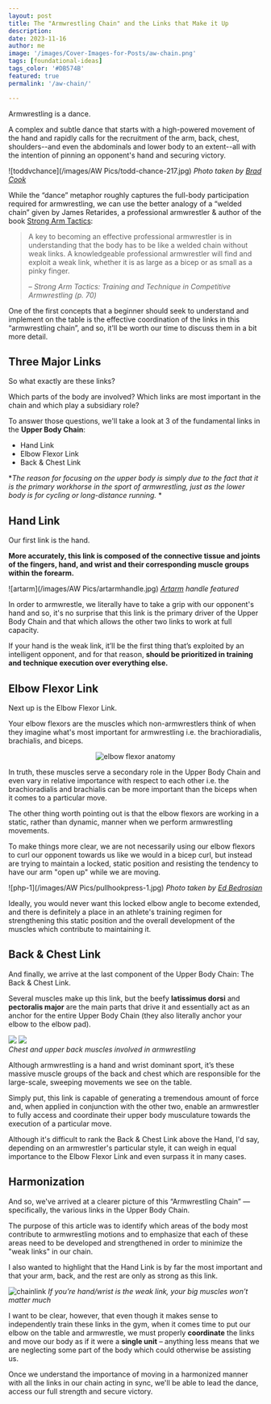 ```yaml
---
layout: post
title: The "Armwrestling Chain" and the Links that Make it Up
description: 
date: 2023-11-16
author: me
image: '/images/Cover-Images-for-Posts/aw-chain.png'
tags: [foundational-ideas]
tags_color: '#DB574B'
featured: true
permalink: '/aw-chain/'

---
```


Armwrestling is a dance.

A complex and subtle dance that starts with a high-powered movement of the hand and rapidly calls for the recruitment of the arm, back, chest, shoulders--and even the abdominals and lower body to an extent--all with the intention of pinning an opponent's hand and securing victory.

![toddvchance](/images/AW Pics/todd-chance-217.jpg)
*Photo taken by [Brad Cook](https://www.facebook.com/TwoOneSe7en)*

While the “dance” metaphor roughly captures the full-body participation required for armwrestling, we can use the better analogy of a “welded chain” given by James Retarides, a professional armwrestler & author of the book [Strong Arm Tactics](https://www.amazon.com/Strong-Arm-Tactics-Competitive-Armwrestling-ebook/dp/B00HNSHIYS/ref=sr_1_1?crid=XL0MH5WQ7GG0&keywords=strong+arm+tactics&qid=1700161359&sprefix=strogn+arm+ta%2Caps%2C140&sr=8-1):

> A key to becoming an effective professional armwrestler is in understanding that the body has to be like a welded chain without weak links. A knowledgeable professional armwrestler will find and exploit a weak link, whether it is as large as a bicep or as small as a pinky finger.
>
> <cite>– Strong Arm Tactics: Training and Technique in Competitive Armwrestling (p. 70)</cite>


One of the first concepts that a beginner should seek to understand and implement on the table is the effective coordination of the links in this “armwrestling chain”, and so, it'll be worth our time to discuss them in a bit more detail.


## Three Major Links

So what exactly are these links?

Which parts of the body are involved? Which links are most important in the chain and which play a subsidiary role?

To answer those questions, we'll take a look at 3 of the fundamental links in the **Upper Body Chain**:

* Hand Link
* Elbow Flexor Link
* Back & Chest Link

**The reason for focusing on the upper body is simply due to the fact that it is the primary workhorse in the sport of armwrestling, just as the lower body is for cycling or long-distance running.* *

## Hand Link

Our first link is the hand.

**More accurately, this link is composed of the connective tissue and joints of the fingers, hand, and wrist and their corresponding muscle groups within the forearm.**

![artarm](/images/AW Pics/artarmhandle.jpg)
*[Artarm](https://www.amazon.com/ARTARM-Armwrestling-Grip-Handle-Wrestling/dp/B08NV6677L?th=1) handle featured*

In order to armwrestle, we literally have to take a grip with our opponent's hand and so, it's no surprise that this link is the primary driver of the Upper Body Chain and that which allows the other two links to work at full capacity.

If your hand is the weak link, it’ll be the first thing that’s exploited by an intelligent opponent, and for that reason, **should be prioritized in training and technique execution over everything else.**

## Elbow Flexor Link

Next up is the Elbow Flexor Link.

Your elbow flexors are the muscles which non-armwrestlers think of when they imagine what's most important for armwrestling i.e. the brachioradialis, brachialis, and biceps.

<p style="text-align: center;">
  <img src="/images/Anatomy Pics/elbowflexor-anatomy.jpg" alt="elbow flexor anatomy">
</p>

In truth, these muscles serve a secondary role in the Upper Body Chain and even vary in relative importance with respect to each other i.e. the brachioradialis and brachialis can be more important than the biceps when it comes to a particular move.

The other thing worth pointing out is that the elbow flexors are working in a static, rather than dynamic, manner when we perform armwrestling movements.

To make things more clear, we are not necessarily using our elbow flexors to curl our opponent towards us like we would in a bicep curl, but instead are trying to maintain a locked, static position and resisting the tendency to have our arm "open up" while we are moving.

![php-1](/images/AW Pics/pullhookpress-1.jpg)
*Photo taken by [Ed Bedrosian](https://www.instagram.com/edbone3000/)*

Ideally, you would never want this locked elbow angle to become extended, and there is definitely a place in an athlete's training regimen for strengthening this static position and the overall development of the muscles which contribute to maintaining it.

## Back & Chest Link

And finally, we arrive at the last component of the Upper Body Chain: The Back & Chest Link.

Several muscles make up this link, but the beefy **latissimus dorsi** and **pectoralis major** are the main parts that drive it and essentially act as an anchor for the entire Upper Body Chain (they also literally anchor your elbow to the elbow pad).


<div class="gallery-box">
  <div class="gallery">
    <img src="/images/Anatomy Pics/chest-shoulder-anatomy.jpg" loading="lazy" >
    <img src="/images/Anatomy Pics/upperback-anatomy.jpg" loading="lazy">
  </div>
  <em>Chest and upper back muscles involved in armwrestling <a href="" target="_blank"></a></em>
</div>

Although armwrestling is a hand and wrist dominant sport, it’s these massive muscle groups of the back and chest which are responsible for the large-scale, sweeping movements we see on the table.

Simply put, this link is capable of generating a tremendous amount of force and, when applied in conjunction with the other two, enable an armwrestler to fully access and coordinate their upper body musculature towards the execution of a particular move.

Although it's difficult to rank the Back & Chest Link above the Hand, I'd say, depending on an armwrestler's particular style, it can weigh in equal importance to the Elbow Flexor Link and even surpass it in many cases.

## Harmonization

And so, we've arrived at a clearer picture of this “Armwrestling Chain” — specifically, the various links in the Upper Body Chain.

The purpose of this article was to identify which areas of the body most contribute to armwrestling motions and to emphasize that each of these areas need to be developed and strengthened in order to minimize the "weak links" in our chain. 

I also wanted to highlight that the Hand Link is by far the most important and that your arm, back, and the rest are only as strong as this link.

![chainlink](/images/Graphics_and_Diagrams/weak-chainlink.png)
*If you’re hand/wrist is the weak link, your big muscles won’t matter much*

I want to be clear, however, that even though it makes sense to independently train these links in the gym, when it comes time to put our elbow on the table and armwrestle, we must properly **coordinate** the links and move our body as if it were a **single unit** – anything less means that we are neglecting some part of the body which could otherwise be assisting us.


Once we understand the importance of moving in a harmonized manner with all the links in our chain acting in sync, we'll be able to lead the dance, access our full strength and secure victory.
